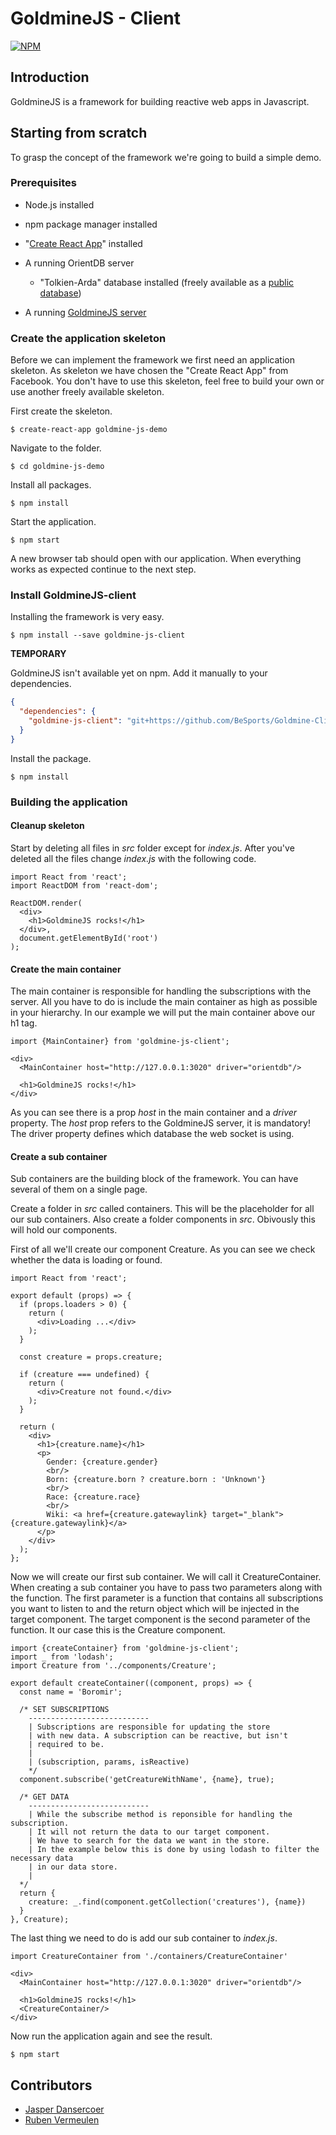 # GoldmineJS - Client

[![NPM](https://nodei.co/npm/goldmine-client.png)](https://nodei.co/npm/goldmine-client/)

## Introduction

GoldmineJS is a framework for building reactive web apps in Javascript.

## Starting from scratch

To grasp the concept of the framework we're going to build a simple demo. 

### Prerequisites

- Node.js installed
- npm package manager installed

- "[Create React App](https://github.com/facebookincubator/create-react-app)" installed
- A running OrientDB server
  - "Tolkien-Arda" database installed (freely available as a [public database](https://github.com/orientechnologies/public-databases))
- A running [GoldmineJS server](https://github.com/BeSports/Goldmine-Server)

### Create the application skeleton

Before we can implement the framework we first need an application skeleton. As skeleton we have chosen the "Create React App" from Facebook. You don't have to use this skeleton, feel free to build your own or use another freely available skeleton.

First create the skeleton.

    $ create-react-app goldmine-js-demo

Navigate to the folder.

    $ cd goldmine-js-demo

Install all packages.

    $ npm install

Start the application.

    $ npm start

A new browser tab should open with our application. When everything works as expected continue to the next step.

### Install GoldmineJS-client

Installing the framework is very easy.

    $ npm install --save goldmine-js-client

**TEMPORARY**

GoldmineJS isn't available yet on npm. Add it manually to your dependencies.

```json
{
  "dependencies": {
    "goldmine-js-client": "git+https://github.com/BeSports/Goldmine-Client#master"
  }
}
```

Install the package.

    $ npm install
### Building the application

#### Cleanup skeleton

Start by deleting all files in *src* folder except for *index.js*. After you've deleted all the files change *index.js* with the following code.

```react
import React from 'react';
import ReactDOM from 'react-dom';

ReactDOM.render(
  <div>
    <h1>GoldmineJS rocks!</h1>
  </div>,
  document.getElementById('root')
);
```

#### Create the main container

The main container is responsible for handling the subscriptions with the server. All you have to do is include the main container as high as possible in your hierarchy. In our example  we will put the main container above our h1 tag.

```react
import {MainContainer} from 'goldmine-js-client';
```

```react
<div>
  <MainContainer host="http://127.0.0.1:3020" driver="orientdb"/>
  
  <h1>GoldmineJS rocks!</h1>
</div>
```

As you can see there is a prop *host* in the main container and a *driver* property. The *host* prop refers to the GoldmineJS server, it is mandatory! The driver property defines which database the web socket is using.

#### Create a sub container

Sub containers are the building block of the framework. You can have several of them on a single page.

Create a folder in *src* called containers. This will be the placeholder for all our sub containers. Also create a folder components in *src*. Obivously this will hold our components.

First of all we'll create our component Creature. As you can see we check whether the data is loading or found. 

    import React from 'react';

```react
export default (props) => {
  if (props.loaders > 0) {
    return (
      <div>Loading ...</div>
    );
  }

  const creature = props.creature;

  if (creature === undefined) {
    return (
      <div>Creature not found.</div>
    );
  }

  return (
    <div>
      <h1>{creature.name}</h1>
      <p>
        Gender: {creature.gender}
        <br/>
        Born: {creature.born ? creature.born : 'Unknown'}
        <br/>
        Race: {creature.race}
        <br/>
        Wiki: <a href={creature.gatewaylink} target="_blank">{creature.gatewaylink}</a>
      </p>
    </div>
  );
};
```

Now we will create our first sub container. We will call it CreatureContainer. When creating a sub container you have to pass two parameters along with the function. The first parameter is a function that contains all subscriptions you want to listen to and the return object which will be injected in the target component. The target component is the second parameter of the function. It our case this is the Creature component.

```react
import {createContainer} from 'goldmine-js-client';
import _ from 'lodash';
import Creature from '../components/Creature';

export default createContainer((component, props) => {
  const name = 'Boromir';

  /* SET SUBSCRIPTIONS
    ---------------------------
    | Subscriptions are responsible for updating the store
    | with new data. A subscription can be reactive, but isn't
    | required to be.
    |
    | (subscription, params, isReactive)
    */
  component.subscribe('getCreatureWithName', {name}, true);

  /* GET DATA
  	---------------------------
  	| While the subscribe method is reponsible for handling the subscription.
  	| It will not return the data to our target component.
  	| We have to search for the data we want in the store. 
  	| In the example below this is done by using lodash to filter the necessary data
  	| in our data store.
  	|
  */
  return {
    creature: _.find(component.getCollection('creatures'), {name})
  }
}, Creature);
```

The last thing we need to do is add our sub container to *index.js*.

```react
import CreatureContainer from './containers/CreatureContainer'
```

```react
<div>
  <MainContainer host="http://127.0.0.1:3020" driver="orientdb"/>

  <h1>GoldmineJS rocks!</h1>
  <CreatureContainer/>
</div>
```

Now run the application again and see the result.

    $ npm start
## Contributors

- [Jasper Dansercoer](http://www.jdansercoer.be/)
- [Ruben Vermeulen](https://rubenvermeulen.be/)
